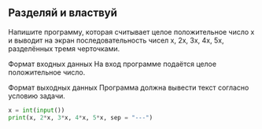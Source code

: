 ## Разделяй и властвуй
Напишите программу, которая считывает целое положительное число x и выводит на экран последовательность чисел x, 2x, 3x, 4x, 5x, разделённых тремя черточками.

Формат входных данных
На вход программе подаётся целое положительное число.

Формат выходных данных
Программа должна вывести текст согласно условию задачи.

```python
x = int(input())
print(x, 2*x, 3*x, 4*x, 5*x, sep = "---")
```